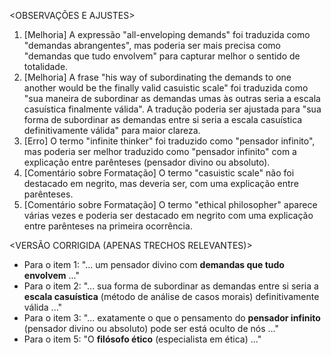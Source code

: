 <OBSERVAÇÕES E AJUSTES>
1. [Melhoria] A expressão "all-enveloping demands" foi traduzida como "demandas abrangentes", mas poderia ser mais precisa como "demandas que tudo envolvem" para capturar melhor o sentido de totalidade.
2. [Melhoria] A frase "his way of subordinating the demands to one another would be the finally valid casuistic scale" foi traduzida como "sua maneira de subordinar as demandas umas às outras seria a escala casuística finalmente válida". A tradução poderia ser ajustada para "sua forma de subordinar as demandas entre si seria a escala casuística definitivamente válida" para maior clareza.
3. [Erro] O termo "infinite thinker" foi traduzido como "pensador infinito", mas poderia ser melhor traduzido como "pensador infinito" com a explicação entre parênteses (pensador divino ou absoluto).
4. [Comentário sobre Formatação] O termo "casuistic scale" não foi destacado em negrito, mas deveria ser, com uma explicação entre parênteses.
5. [Comentário sobre Formatação] O termo "ethical philosopher" aparece várias vezes e poderia ser destacado em negrito com uma explicação entre parênteses na primeira ocorrência.

<VERSÃO CORRIGIDA (APENAS TRECHOS RELEVANTES)>
- Para o item 1: "... um pensador divino com **demandas que tudo envolvem** ..."
- Para o item 2: "... sua forma de subordinar as demandas entre si seria a **escala casuística** (método de análise de casos morais) definitivamente válida ..."
- Para o item 3: "... exatamente o que o pensamento do **pensador infinito** (pensador divino ou absoluto) pode ser está oculto de nós ..."
- Para o item 5: "O **filósofo ético** (especialista em ética) ..."